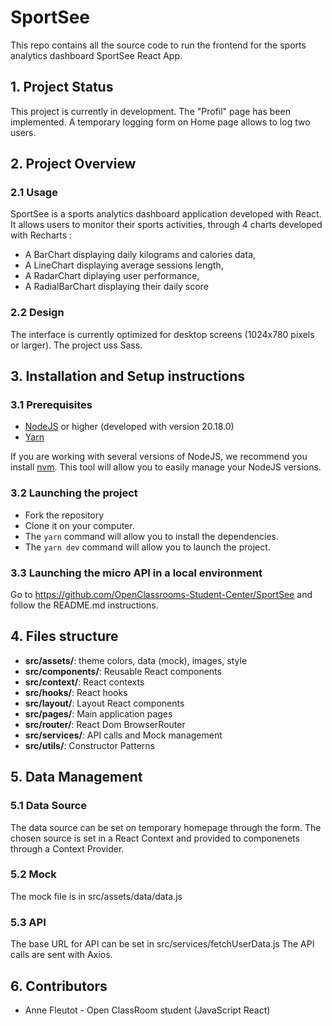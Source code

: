 # SportSee

This repo contains all the source code to run the frontend for the sports analytics dashboard SportSee React App.

## 1. Project Status

This project is currently in development.
The "Profil" page has been implemented.
A temporary logging form on Home page allows to log two users.

## 2. Project Overview

### 2.1 Usage

SportSee is a sports analytics dashboard application developed with React.
It allows users to monitor their sports activities, through 4 charts developed with Recharts :

- A BarChart displaying daily kilograms and calories data,
- A LineChart displaying average sessions length,
- A RadarChart diplaying user performance,
- A RadialBarChart displaying their daily score

### 2.2 Design

The interface is currently optimized for desktop screens (1024x780 pixels or larger).
The project uss Sass.

## 3. Installation and Setup instructions

### 3.1 Prerequisites

- [NodeJS](https://nodejs.org/en/) or higher (developed with version 20.18.0)
- [Yarn](https://yarnpkg.com/)

If you are working with several versions of NodeJS, we recommend you install [nvm](https://github.com/nvm-sh/nvm). This tool will allow you to easily manage your NodeJS versions.

### 3.2 Launching the project

- Fork the repository
- Clone it on your computer.
- The `yarn` command will allow you to install the dependencies.
- The `yarn dev` command will allow you to launch the project.

### 3.3 Launching the micro API in a local environment

Go to https://github.com/OpenClassrooms-Student-Center/SportSee and follow the README.md instructions.

## 4. Files structure

- **src/assets/**: theme colors, data (mock), images, style
- **src/components/**: Reusable React components
- **src/context/**: React contexts
- **src/hooks/**: React hooks
- **src/layout/**: Layout React components
- **src/pages/**: Main application pages
- **src/router/**: React Dom BrowserRouter
- **src/services/**: API calls and Mock management
- **src/utils/**: Constructor Patterns

## 5. Data Management

### 5.1 Data Source

The data source can be set on temporary homepage through the form.
The chosen source is set in a React Context and provided to componenets through a Context Provider.

### 5.2 Mock

The mock file is in src/assets/data/data.js

### 5.3 API

The base URL for API can be set in src/services/fetchUserData.js
The API calls are sent with Axios.

## 6. Contributors

- Anne Fleutot - Open ClassRoom student (JavaScript React)
